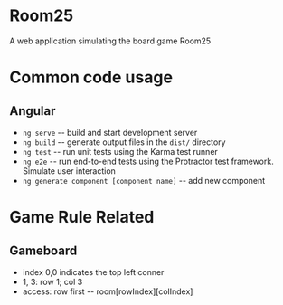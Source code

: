 # Room25

A web application simulating the board game Room25

# Common code usage

## Angular

- `ng serve` -- build and start development server
- `ng build` -- generate output files in the `dist/` directory
- `ng test` -- run unit tests using the Karma test runner
- `ng e2e` -- run end-to-end tests using the Protractor test framework. Simulate user interaction
- `ng generate component [component name]` -- add new component

# Game Rule Related

## Gameboard

- index 0,0 indicates the top left conner
- 1, 3: row 1; col 3
- access: row first -- room[rowIndex][colIndex]

